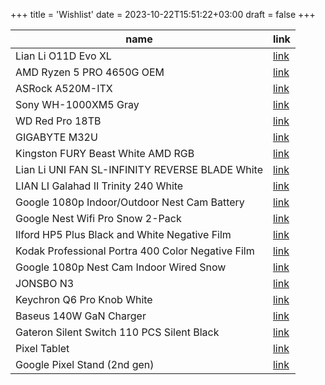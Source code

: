 +++
title = 'Wishlist'
date = 2023-10-22T15:51:22+03:00
draft = false
+++

| name                                              | link                                                                         |
| ------------------------------------------------- | ---------------------------------------------------------------------------- |
| Lian Li O11D Evo XL                               | [link](https://www.dns-shop.ru/product/3704d981fb9ced20)                     |
| AMD Ryzen 5 PRO 4650G OEM                         | [link](https://www.dns-shop.ru/product/cbe6e5b816f7ed20)                     |
| ASRock A520M-ITX                                  | [link](https://www.dns-shop.ru/product/55c6dee49c061b80)                     |
| Sony WH-1000XM5 Gray                              | [link](https://www.dns-shop.ru/product/a7fb0b30070aed20)                     |
| WD Red Pro 18TB                                   | [link](https://www.dns-shop.ru/product/b4b871493edded20)                     |
| GIGABYTE M32U                                     | [link](https://www.dns-shop.ru/product/3aff51d7daf82ff2)                     |
| Kingston FURY Beast White AMD RGB                 | [link](https://www.dns-shop.ru/product/83ad04d3c87ded20)                     |
| Lian Li UNI FAN SL-INFINITY REVERSE BLADE White   | [link](https://www.dns-shop.ru/product/74b73958fad4ed20)                     |
| LIAN LI Galahad II Trinity 240 White              | [link](https://www.dns-shop.ru/product/aeb815724adfed20)                     |
| Google 1080p Indoor/Outdoor Nest Cam Battery      | [link](https://www.bhphotovideo.com/c/product/1657274-REG)                   |
| Google Nest Wifi Pro Snow 2-Pack                  | [link](https://www.bhphotovideo.com/c/product/1728265-REG)                   |
| Ilford HP5 Plus Black and White Negative Film     | [link](https://www.bhphotovideo.com/c/product/24745-REG)                     |
| Kodak Professional Portra 400 Color Negative Film | [link](https://www.bhphotovideo.com/c/product/742308-USA)                    |
| Google 1080p Nest Cam Indoor Wired Snow           | [link](https://www.bhphotovideo.com/c/product/1665729-REG)                   |
| JONSBO N3                                         | [link](https://sl.aliexpress.ru/p?key=68vWU5b)                               |
| Keychron Q6 Pro Knob White                        | [link](https://sl.aliexpress.ru/p?key=6RvWUB5)                               |
| Baseus 140W GaN Charger                           | [link](https://sl.aliexpress.ru/p?key=7QvWUjJ)                               |
| Gateron Silent Switch 110 PCS Silent Black        | [link](https://sl.aliexpress.ru/p?key=EuvWUyT)                               |
| Pixel Tablet                                      | [link](https://store.google.com/us/config/pixel_tablet?hl=en-US&selections=) |
| Google Pixel Stand (2nd gen)                      | [link](https://store.google.com/us/product/pixel_stand_2nd_gen?hl=en-US)     |